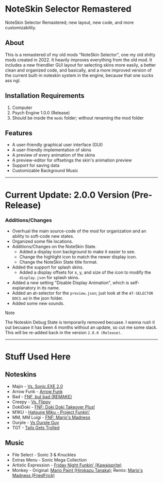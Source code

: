 # NoteSkin Selector Remastered
NoteSkin Selector Remastered; new layout, new code, and more customizability.

## About
This is a remastered of my old mods "NoteSkin Selector", one my old shitty mods created in 2022. It heavily improves everything from the old mod. It includes a new friendlier GUI layout for selecting skins more easily, a better clean and organized code, and basically, and a more improved version of the current built-in noteskin system in the engine, because that one sucks ass ngl.

## Installation Requirements
1. Computer
2. Psych Engine 1.0.0 (Release)
3. Should be inside the `mods` folder; without renaming the mod folder

## Features
- A user-friendly graphical user interface (GUI)
- A user-friendly implementation of skins
- A preview of every animation of the skins
- A preview-editor for offsetings the skin's animation preview
- Support for saving data
- Customizable Background Music

***

# Current Update: 2.0.0 Version (Pre-Release)
### Additions/Changes
- Overhual the main source-code of the mod for organization and an ability to soft-code new states.
- Organized some file locations.
- Additions/Changes on the NoteSkin State.
     - Added a display icon background to make it easier to see.
     - Change the highlight icon to match the newer display icon.
     - Change the NoteSkin State title format.
- Added the support for splash skins.
     - Added a display offsets for x, y, and size of the icon to modify the `display.json` for splash skins.
- Added a new setting "Disable Display Animation", which is self-explanatory in its name.
- Added an at-selector for the `preview.json`; just look at the `AT-SELECTOR DOCS.md` in the json folder.
- Added some new sounds.

> [!NOTE]
> The Noteskin Debug State is temporarily removed becuase. I wanna rush it out becuase it has been 4 months without an update, so cut me some slack. This will be re-added back in the version `2.0.0 (Release)`.

***

# Stuff Used Here
## Noteskins
- Majin - [Vs. Sonic.EXE 2.0](https://gamebanana.com/mods/316022)
- Arrow Funk - [Arrow Funk](https://gamebanana.com/mods/370234)
- Bad - [FNF, but bad (REMAKE)](https://gamebanana.com/wips/79374)
- Creepy - [Vs. Flippy](https://gamebanana.com/mods/300838)
- DokiDoki - [FNF: Doki Doki Takeover Plus!](https://gamebanana.com/mods/47364)
- M1KU - [Hatsune Miku - Project Funkin'](https://gamebanana.com/mods/485992)
- MM, MM Luigi - [FNF: Mario's Madness](https://gamebanana.com/mods/359554)
- Ourple - [Vs Ourple Guy](https://ourpleguy.neocities.org/)
- TGT - [Tails Gets Trolled](https://gamebanana.com/mods/320596)

## Music
- File Select - Sonic 3 & Knuckles
- Extras Menu - Sonic Mega Collection
- Artistic Expression - [Friday Night Funkin' (Kawaisprite)](https://www.youtube.com/watch?v=yFHbQFH09Io)
- Monkey - Original: [Mario Paint (Hirokazu Tanaka)](https://www.youtube.com/watch?v=gMRFXrbfKEo); Remix: [Mario's Madness (FriedFrick)](https://www.youtube.com/watch?v=x0AMU2nelAw)